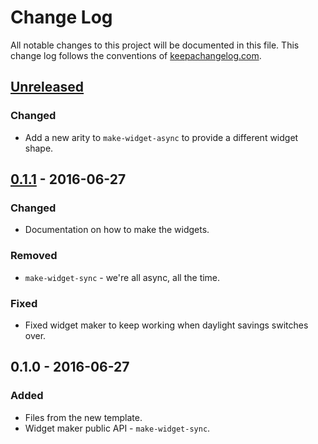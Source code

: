 # Change Log
All notable changes to this project will be documented in this file. This change log follows the conventions of [keepachangelog.com](http://keepachangelog.com/).

## [Unreleased]
### Changed
- Add a new arity to `make-widget-async` to provide a different widget shape.

## [0.1.1] - 2016-06-27
### Changed
- Documentation on how to make the widgets.

### Removed
- `make-widget-sync` - we're all async, all the time.

### Fixed
- Fixed widget maker to keep working when daylight savings switches over.

## 0.1.0 - 2016-06-27
### Added
- Files from the new template.
- Widget maker public API - `make-widget-sync`.

[Unreleased]: https://github.com/your-name/elon-clj/compare/0.1.1...HEAD
[0.1.1]: https://github.com/your-name/elon-clj/compare/0.1.0...0.1.1
